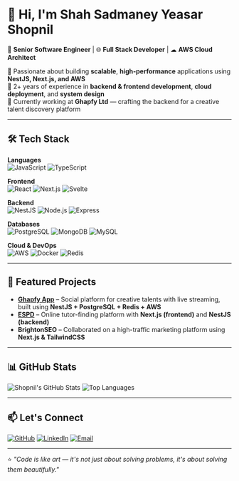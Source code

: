 # 👋 Hi, I'm Shah Sadmaney Yeasar Shopnil

🚀 **Senior Software Engineer** | 🌐 **Full Stack Developer** | ☁ **AWS Cloud Architect**

🔹 Passionate about building **scalable**, **high-performance** applications using **NestJS, Next.js, and AWS**  
🔹 2+ years of experience in **backend & frontend development**, **cloud deployment**, and **system design**  
🔹 Currently working at **Ghapfy Ltd** — crafting the backend for a creative talent discovery platform  

---

## 🛠 Tech Stack

**Languages**  
![JavaScript](https://img.shields.io/badge/JavaScript-FFD43B?style=flat&logo=javascript&logoColor=black)
![TypeScript](https://img.shields.io/badge/TypeScript-3178C6?style=flat&logo=typescript&logoColor=white)

**Frontend**  
![React](https://img.shields.io/badge/React-61DAFB?style=flat&logo=react&logoColor=black)
![Next.js](https://img.shields.io/badge/Next.js-000000?style=flat&logo=nextdotjs&logoColor=white)
![Svelte](https://img.shields.io/badge/Svelte-FF3E00?style=flat&logo=svelte&logoColor=white)

**Backend**  
![NestJS](https://img.shields.io/badge/NestJS-E0234E?style=flat&logo=nestjs&logoColor=white)
![Node.js](https://img.shields.io/badge/Node.js-339933?style=flat&logo=node.js&logoColor=white)
![Express](https://img.shields.io/badge/Express-000000?style=flat&logo=express&logoColor=white)

**Databases**  
![PostgreSQL](https://img.shields.io/badge/PostgreSQL-316192?style=flat&logo=postgresql&logoColor=white)
![MongoDB](https://img.shields.io/badge/MongoDB-47A248?style=flat&logo=mongodb&logoColor=white)
![MySQL](https://img.shields.io/badge/MySQL-4479A1?style=flat&logo=mysql&logoColor=white)

**Cloud & DevOps**  
![AWS](https://img.shields.io/badge/AWS-232F3E?style=flat&logo=amazonaws&logoColor=white)
![Docker](https://img.shields.io/badge/Docker-2496ED?style=flat&logo=docker&logoColor=white)
![Redis](https://img.shields.io/badge/Redis-DC382D?style=flat&logo=redis&logoColor=white)

---

## 📌 Featured Projects

- **[Ghapfy App](https://play.google.com/store/apps/details?id=com.ghapfyltd.ghapfy)** – Social platform for creative talents with live streaming, built using **NestJS + PostgreSQL + Redis + AWS**
- **[ESPD](https://espd.school/)** – Online tutor-finding platform with **Next.js (frontend)** and **NestJS (backend)**
- **BrightonSEO** – Collaborated on a high-traffic marketing platform using **Next.js & TailwindCSS**

---

## 📊 GitHub Stats

![Shopnil's GitHub Stats](https://github-readme-stats.vercel.app/api?username=SYShopnil&show_icons=true&theme=tokyonight)
![Top Languages](https://github-readme-stats.vercel.app/api/top-langs/?username=SYShopnil&layout=compact&theme=tokyonight)

---

## 📫 Let's Connect

[![GitHub](https://img.shields.io/badge/GitHub-SYShopnil-181717?style=flat&logo=github)](https://github.com/SYShopnil)
[![LinkedIn](https://img.shields.io/badge/LinkedIn-sadmaney--yeasar-0A66C2?style=flat&logo=linkedin)](https://www.linkedin.com/in/sadmaney-yeasar)
[![Email](https://img.shields.io/badge/Email-sadmanishopnil%40gmail.com-red?style=flat&logo=gmail&logoColor=white)](mailto:sadmanishopnil@gmail.com)

---

⭐️ _"Code is like art — it's not just about solving problems, it's about solving them beautifully."_  
